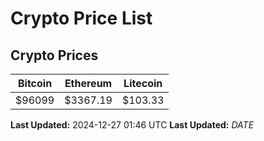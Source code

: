 # Crypto Price List

## Crypto Prices
| Bitcoin | Ethereum | Litecoin |
| ------- | -------- | -------- |
| $96099 | $3367.19 | $103.33 |
**Last Updated:** 2024-12-27 01:46 UTC
**Last Updated:** $DATE$
